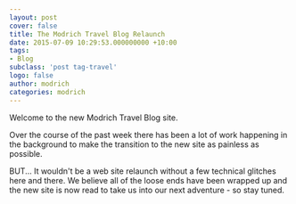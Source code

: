```yaml
---
layout: post
cover: false
title: The Modrich Travel Blog Relaunch
date: 2015-07-09 10:29:53.000000000 +10:00
tags: 
- Blog
subclass: 'post tag-travel'
logo: false
author: modrich
categories: modrich
---
```

Welcome to the new Modrich Travel Blog site.

Over the course of the past week there has been a lot of work happening in the background to make the transition to the new site as painless as possible.

BUT... It wouldn't be a web site relaunch without a few technical glitches here and there. We believe all of the loose ends have been wrapped up and the new site is now read to take us into our next adventure - so stay tuned.

